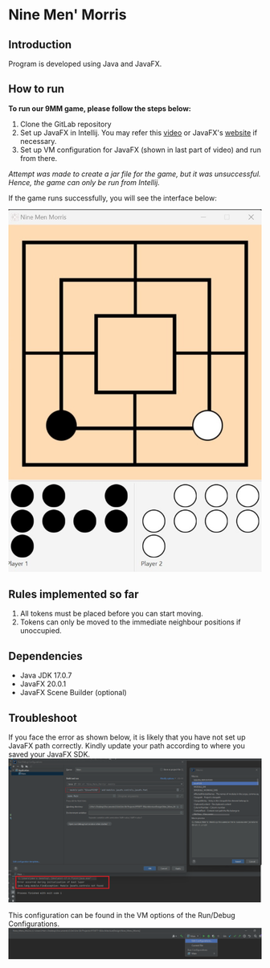 # Nine Men' Morris

## Introduction
Program is developed using Java and JavaFX.

## How to run
**To run our 9MM game, please follow the steps below:**
1. Clone the GitLab repository
2. Set up JavaFX in Intellij. You may refer this [video](https://www.google.com/url?sa=t&rct=j&q=&esrc=s&source=web&cd=&cad=rja&uact=8&ved=2ahUKEwiAxeq42Mn-AhXk1TgGHWZkCUAQwqsBegQICBAF&url=https%3A%2F%2Fwww.youtube.com%2Fwatch%3Fv%3DIvsvjUq38Jc&usg=AOvVaw0gUcKQI4-TAIw965WQCYux) or JavaFX's [website](https://openjfx.io/openjfx-docs/) if necessary.
3. Set up VM configuration for JavaFX (shown in last part of video) and run from there.

*Attempt was made to create a jar file for the game, but it was unsuccessful. Hence, the game can only be run from Intellij.*

If the game runs successfully, you will see the interface below:


<img src="/Sprint 2/game_screenshot.jpeg" alt="9MM Game Screenshot"/>

## Rules implemented so far
1. All tokens must be placed before you can start moving.
2. Tokens can only be moved to the immediate neighbour positions if unoccupied.

## Dependencies
- Java JDK 17.0.7
- JavaFX 20.0.1
- JavaFX Scene Builder (optional)

## Troubleshoot
If you face the error as shown below, it is likely that you have not set up JavaFX path correctly. Kindly update your path according to 
where you saved your JavaFX SDK.
![troubleshoot.png](res%2Ftroubleshoot.png)

This configuration can be found in the VM options of the Run/Debug Configurations.
![troubleshoot1.png](res%2Ftroubleshoot1.png)


